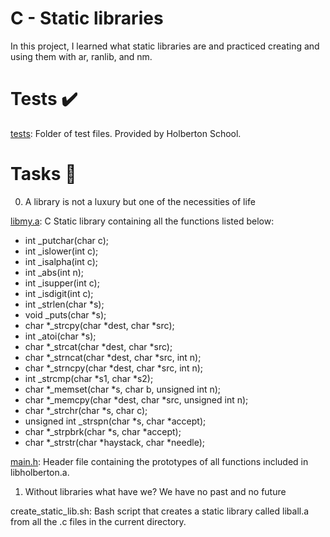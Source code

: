 # **C - Static libraries**

In this project, I learned what static libraries are and practiced creating and using them with ar, ranlib, and nm.

# **Tests ✔️**
[ tests](https://github.com/Kayt01/alx-low_level_programming/blob/main/0x09-static_libraries/tests): Folder of test files. Provided by Holberton School.
# **Tasks 📃**
0. A library is not a luxury but one of the necessities of life

[libmy.a](https://github.com/Preciousevumude/alx-low_level_programming/blame/main/0x09-static_libraries/libmy.a): C Static library containing all the functions listed below:

- int _putchar(char c);
- int _islower(int c);
- int _isalpha(int c);
- int _abs(int n);
- int _isupper(int c);
- int _isdigit(int c);
- int _strlen(char *s);
- void _puts(char *s);
- char *_strcpy(char *dest, char *src);
- int _atoi(char *s);
- char *_strcat(char *dest, char *src);
- char *_strncat(char *dest, char *src, int n);
- char *_strncpy(char *dest, char *src, int n);
- int _strcmp(char *s1, char *s2);
- char *_memset(char *s, char b, unsigned int n);
- char *_memcpy(char *dest, char *src, unsigned int n);
- char *_strchr(char *s, char c);
- unsigned int _strspn(char *s, char *accept);
- char *_strpbrk(char *s, char *accept);
- char *_strstr(char *haystack, char *needle);

[main.h](https://github.com/Preciousevumude/alx-low_level_programming/blob/main/0x09-static_libraries/main.h): Header file containing the prototypes of all functions included in libholberton.a.

1. Without libraries what have we? We have no past and no future

create_static_lib.sh: Bash script that creates a static library called liball.a from all the .c files in the current directory.
